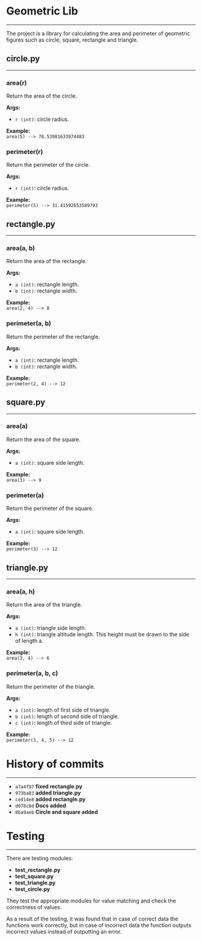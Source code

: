# Geometric Lib
____
The project is a library for calculating 
the area and perimeter of geometric figures
such as circle, square, rectangle and triangle.


## circle.py
____

### area(r)
Return the area of the circle.

**Args:**
- `r (int)`: circle radius.

**Example:**  
`area(5) --> 78.53981633974483`


### perimeter(r)
Return the perimeter of the circle.

**Args:**
- `r (int)`: circle radius.

**Example:**  
`perimeter(5) --> 31.41592653589793`

## rectangle.py
____

### area(a, b)
Return the area of the rectangle.

**Args:**
- `a (int)`: rectangle length.
- `b (int)`: rectangle width.

**Example:**  
`area(2, 4) --> 8`


### perimeter(a, b)
Return the perimeter of the rectangle.

**Args:**
- `a (int)`: rectangle length.
- `b (int)`: rectangle width.

**Example:**  
`perimeter(2, 4) --> 12`

## square.py
____

### area(a)
Return the area of the square.

**Args:**
- `a (int)`: square side length.

**Example:**  
`area(3) --> 9`


### perimeter(a)
Return the perimeter of the square.

**Args:**
- `a (int)`: square side length.

**Example:**  
`perimeter(3) --> 12`

## triangle.py
____

### area(a, h)
Return the area of the triangle.

**Args:**
- `a (int)`: triangle side length.
- `h (int)`: triangle altitude length. This height must be drawn to the side of length a.

**Example:**  
`area(3, 4) --> 6`


### perimeter(a, b, c)
Return the perimeter of the triangle.

**Args:**
- `a (int)`: length of first side of triangle.
- `b (int)`: length of second side of triangle.
- `c (int)`: length of third side of triangle.

**Example:**  
`perimeter(3, 4, 5) --> 12`

# History of commits
____

- `a7a4f97` **fixed rectangle.py**
- `973ba83` **added triangle.py**
- `ced14e8` **added rectangle.py**
- `d078c8d` **Docs added**
- `8ba9aeb` **Circle and square added**

# Testing
____

There are testing modules:

- **test_rectangle.py**
- **test_square.py**
- **test_triangle.py**
- **test_circle.py**

They test the appropriate modules for value matching and check the correctness of values.

As a result of the testing, it was found that in case of correct data the functions work correctly, but in case of incorrect data the function outputs incorrect values instead of outputting an error.
